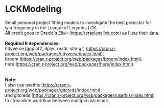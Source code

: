 # LCKModeling
Small personal project fitting models to investigate the best predictor for win frequency in the League of Legends LCK. 
\
All credit goes to Oracle's Elixir (https://oracleselixir.com) as I use their data.
\
\
**Required R dependencies**: 
\
tidyverse [ggplot2, dplyr, readr, stringr] (https://cran.r-project.org/web/packages/tidyverse/index.html), 
\
broom (https://cran.r-project.org/web/packages/broom/index.html), 
\
here (https://cran.r-project.org/web/packages/here/index.html).
\
\
\
**Note**:
\
I also use usethis (https://cran.r-project.org/web/packages/gitcreds/index.html)
\
and gitcreds (https://cran.r-project.org/web/packages/usethis/index.html) to streamline workflow between multiple machines.
